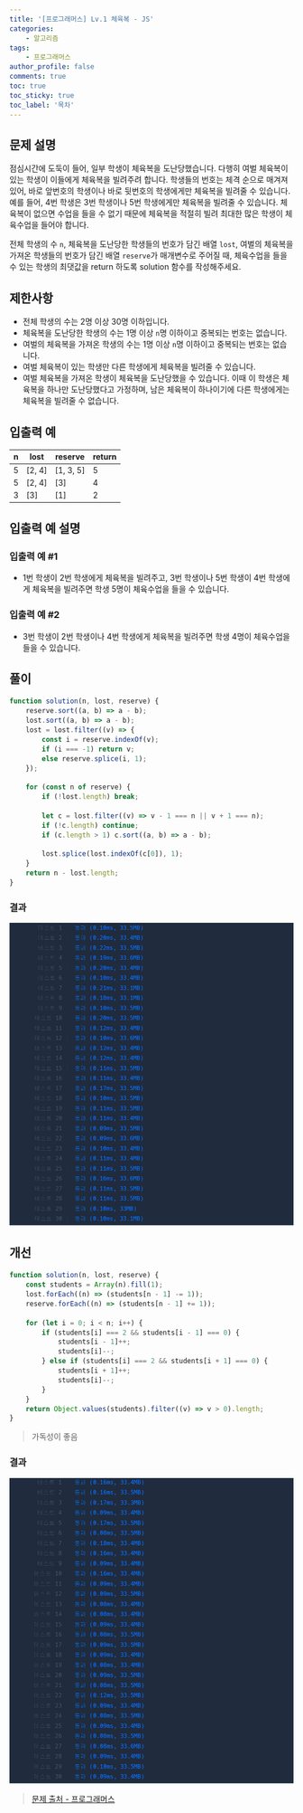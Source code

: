 ```yaml
---
title: '[프로그래머스] Lv.1 체육복 - JS'
categories:
    - 알고리즘
tags:
    - 프로그래머스
author_profile: false
comments: true
toc: true
toc_sticky: true
toc_label: '목차'
---
```


## 문제 설명

점심시간에 도둑이 들어, 일부 학생이 체육복을 도난당했습니다. 다행히 여벌 체육복이 있는 학생이 이들에게 체육복을 빌려주려 합니다. 학생들의 번호는 체격 순으로 매겨져 있어, 바로 앞번호의 학생이나 바로 뒷번호의 학생에게만 체육복을 빌려줄 수 있습니다. 예를 들어, 4번 학생은 3번 학생이나 5번 학생에게만 체육복을 빌려줄 수 있습니다. 체육복이 없으면 수업을 들을 수 없기 때문에 체육복을 적절히 빌려 최대한 많은 학생이 체육수업을 들어야 합니다.

전체 학생의 수 `n`, 체육복을 도난당한 학생들의 번호가 담긴 배열 `lost`, 여벌의 체육복을 가져온 학생들의 번호가 담긴 배열 `reserve`가 매개변수로 주어질 때, 체육수업을 들을 수 있는 학생의 최댓값을 return 하도록 solution 함수를 작성해주세요.

## 제한사항

-   전체 학생의 수는 2명 이상 30명 이하입니다.
-   체육복을 도난당한 학생의 수는 1명 이상 `n`명 이하이고 중복되는 번호는 없습니다.
-   여벌의 체육복을 가져온 학생의 수는 1명 이상 `n`명 이하이고 중복되는 번호는 없습니다.
-   여벌 체육복이 있는 학생만 다른 학생에게 체육복을 빌려줄 수 있습니다.
-   여벌 체육복을 가져온 학생이 체육복을 도난당했을 수 있습니다. 이때 이 학생은 체육복을 하나만 도난당했다고 가정하며, 남은 체육복이 하나이기에 다른 학생에게는 체육복을 빌려줄 수 없습니다.

## 입출력 예

| n   | lost   | reserve   | return |
| --- | ------ | --------- | ------ |
| 5   | [2, 4] | [1, 3, 5] | 5      |
| 5   | [2, 4] | [3]       | 4      |
| 3   | [3]    | [1]       | 2      |

## 입출력 예 설명

### 입출력 예 #1

-   1번 학생이 2번 학생에게 체육복을 빌려주고, 3번 학생이나 5번 학생이 4번 학생에게 체육복을 빌려주면 학생 5명이 체육수업을 들을 수 있습니다.

### 입출력 예 #2

-   3번 학생이 2번 학생이나 4번 학생에게 체육복을 빌려주면 학생 4명이 체육수업을 들을 수 있습니다.

## 풀이

```javascript
function solution(n, lost, reserve) {
    reserve.sort((a, b) => a - b);
    lost.sort((a, b) => a - b);
    lost = lost.filter((v) => {
        const i = reserve.indexOf(v);
        if (i === -1) return v;
        else reserve.splice(i, 1);
    });

    for (const n of reserve) {
        if (!lost.length) break;

        let c = lost.filter((v) => v - 1 === n || v + 1 === n);
        if (!c.length) continue;
        if (c.length > 1) c.sort((a, b) => a - b);

        lost.splice(lost.indexOf(c[0]), 1);
    }
    return n - lost.length;
}
```

### 결과

![result1](/assets/images/2023/09/11/algorithm-64-result1.png)

## 개선

```javascript
function solution(n, lost, reserve) {
    const students = Array(n).fill(1);
    lost.forEach((n) => (students[n - 1] -= 1));
    reserve.forEach((n) => (students[n - 1] += 1));

    for (let i = 0; i < n; i++) {
        if (students[i] === 2 && students[i - 1] === 0) {
            students[i - 1]++;
            students[i]--;
        } else if (students[i] === 2 && students[i + 1] === 0) {
            students[i + 1]++;
            students[i]--;
        }
    }
    return Object.values(students).filter((v) => v > 0).length;
}
```

> 가독성이 좋음

### 결과

![result2](/assets/images/2023/09/11/algorithm-64-result2.png)

> [문제 출처 - 프로그래머스](https://school.programmers.co.kr/learn/courses/30/lessons/42862)
